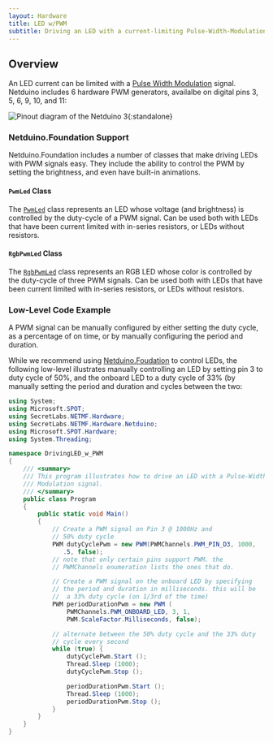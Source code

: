 ```yaml
---
layout: Hardware
title: LED w/PWM
subtitle: Driving an LED with a current-limiting Pulse-Width-Modulation (PWM) Signal.
---
```


## Overview

An LED current can be limited with a [Pulse Width Modulation](/Netduino/Input_Output/Digital/PWM/) signal. Netduino includes 6 hardware PWM generators, availalbe on digital pins 3, 5, 6, 9, 10, and 11:

![Pinout diagram of the Netduino 3](../../../../../Netduino/About/Netduino3_Pinout.svg){:standalone}

### Netduino.Foundation Support

Netduino.Foundation includes a number of classes that make driving LEDs with PWM signals easy. They include the ability to control the PWM by setting the brightness, and even have built-in animations.

#### `PwmLed` Class

The [`PwmLed`](http://netduino.foundation/API/LEDs/PwmLed/) class represents an LED whose voltage (and brightness) is controlled by the duty-cycle of a PWM signal. Can be used both with LEDs that have been current limited with in-series resistors, or LEDs without resistors.

#### `RgbPwmLed` Class

The [`RgbPwmLed`](http://netduino.foundation/API/LEDs/RgbPwmLed/) class represents an RGB LED whose color is controlled by the duty-cycle of three PWM signals. Can be used both with LEDs that have been current limited with in-series resistors, or LEDs without resistors.

### Low-Level Code Example

A PWM signal can be manually configured by either setting the duty cycle, as a percentage of on time, or by manually configuring the period and duration.

While we recommend using [Netduino.Foudation](http://Netduino.Foundation) to control LEDs, the following low-level illustrates manually controlling an LED by setting pin 3 to duty cycle of 50%, and the onboard LED to a duty cycle of 33% (by manually setting the period and duration and cycles between the two:

```csharp
using System;
using Microsoft.SPOT;
using SecretLabs.NETMF.Hardware;
using SecretLabs.NETMF.Hardware.Netduino;
using Microsoft.SPOT.Hardware;
using System.Threading;

namespace DrivingLED_w_PWM
{
	/// <summary>
	/// This program illustrates how to drive an LED with a Pulse-Width
	/// Modulation signal.
	/// </summary>
	public class Program
	{
		public static void Main()
		{
			// Create a PWM signal on Pin 3 @ 1000Hz and
			// 50% duty cycle
			PWM dutyCyclePwm = new PWM(PWMChannels.PWM_PIN_D3, 1000,
			   .5, false);
			// note that only certain pins support PWM. the
			// PWMChannels enumeration lists the ones that do.

			// Create a PWM signal on the onboard LED by specifying
			// the period and duration in milliseconds. this will be 
			//  a 33% duty cycle (on 1/3rd of the time)
			PWM periodDurationPwm = new PWM (
				PWMChannels.PWM_ONBOARD_LED, 3, 1,
				PWM.ScaleFactor.Milliseconds, false);

			// alternate between the 50% duty cycle and the 33% duty
			// cycle every second
			while (true) {
				dutyCyclePwm.Start ();
				Thread.Sleep (1000);
				dutyCyclePwm.Stop ();

				periodDurationPwm.Start ();
				Thread.Sleep (1000);
				periodDurationPwm.Stop ();
			}
		}
	}
}
```
